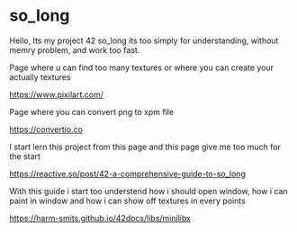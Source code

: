 # so_long

Hello,
Its my project 42 so_long
its too simply for understanding, without memry problem, and work too fast.

Page where u can find too many textures or where you can create your actually textures

https://www.pixilart.com/

Page where you can convert png to xpm file 

https://convertio.co

I start lern this project from this page and this page give me too much for the start

https://reactive.so/post/42-a-comprehensive-guide-to-so_long

With this guide i start too understend how i should open window, how i can paint in window and how i can show off textures in every points

https://harm-smits.github.io/42docs/libs/minilibx

